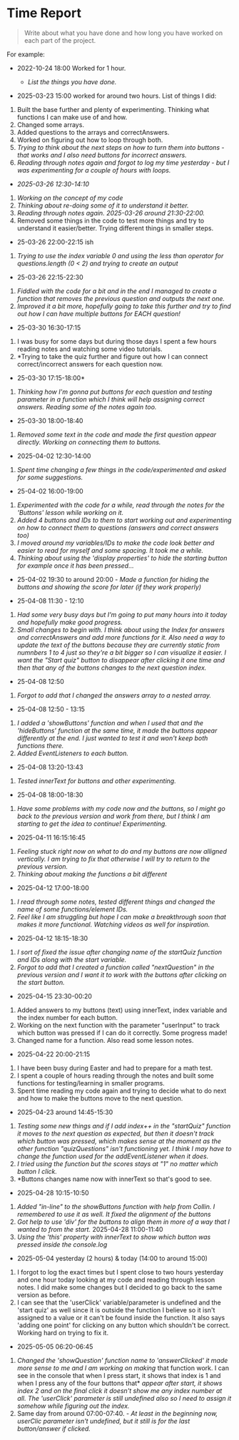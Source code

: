 # Time Report

> Write about what you have done and how long you have worked on each part of the project.

For example: 

- 2022-10-24 18:00 Worked for 1 hour.
  - *List the things you have done.*

- 2025-03-23 15:00 worked for around two hours. List of things I did:
1. Built the base further and plenty of experimenting. Thinking what functions I can make use of and how.
2. Changed some arrays.
3. Added questions to the arrays and correctAnswers.
4. Worked on figuring out how to loop through both.
5. *Trying to think about the next steps on how to turn them into buttons* -
*that works and I also need buttons for incorrect answers.*
6. *Reading through notes again and forgot to log my time yesterday* -
*but I was experimenting for a couple of hours with loops.*




- *2025-03-26 12:30-14:10*
1. *Working on the concept of my code*
2. *Thinking about re-doing some of it to understand it better.*
3. *Reading through notes again.*
*2025-03-26 around 21:30-22:00.*
1. Removed some things in the code to test more things and try to understand it easier/better. Trying different things in smaller steps.
- 25-03-26 22:00-22:15 ish
1. *Trying to use the index variable 0 and using the less than operator for questions.length (0 < 2) and trying to create an output*
- 25-03-26 22:15-22:30
1. *Fiddled with the code for a bit and in the end I managed to create a function that removes the previous question and outputs the next one.*
2. *Improved it a bit more, hopefully going to take this further and try to find out how I can have multiple buttons for EACH question!*




- 25-03-30 16:30-17:15
1. I was busy for some days but during those days I spent a few hours reading notes and watching some video tutorials.
2. *Trying to take the quiz further and figure out how I can connect correct/incorrect answers for each question now.
- 25-03-30 17:15-18:00*
1. *Thinking how I'm gonna put buttons for each question and testing parameter in a function which I think will help assigning correct answers. Reading some of the notes again too.*
- 25-03-30 18:00-18:40
1. *Removed some text in the code and made the first question appear directly. Working on connecting them to buttons.*




- 2025-04-02 12:30-14:00
1. *Spent time changing a few things in the code/experimented and asked for some suggestions.*
- 25-04-02 16:00-19:00
1. *Experimented with the code for a while, read through the notes for the 'Buttons' lesson while working on it.*
2. *Added 4 buttons and IDs to them to start working out and experimenting on how to connect them to questions (answers and correct answers too)*
3. *I moved around my variables/IDs to make the code look better and easier to read for myself and some spacing. It took me a while.*
4. *Thinking about using the 'display properties' to hide the starting button for example once it has been pressed...*
- 25-04-02 19:30 to around 20:00 - *Made a function for hiding the buttons and showing the score for later (if they work properly)*




- 25-04-08 11:30 - 12:10
1. *Had some very busy days but I'm going to put many hours into it today and hopefully make good progress.*
2. *Small changes to begin with. I think about using the Index for answers and correctAnswers and add more functions for it. Also need a way to update the text of the buttons because they are currently static from numnbers 1 to 4 just so they're a bit bigger so I can visualize it easier. I want the "Start quiz" button to disappear after clicking it one time and then that any of the buttons changes to the next question index.*
- 25-04-08 12:50
1. *Forgot to add that I changed the answers array to a nested array.*
- 25-04-08 12:50 - 13:15
1. *I added a 'showButtons' function and when I used that and the 'hideButtons' function at the same time, it made the buttons appear differently at the end. I just wanted to test it and won't keep both functions there.*
2. *Added EventListeners to each button.*
- 25-04-08 13:20-13:43
1. *Tested innerText for buttons and other experimenting.*
- 25-04-08 18:00-18:30
1. *Have some problems with my code now and the buttons, so I might go back to the previous version and work from there, but I think I am starting to get the idea to continue! Experimenting.*



- 2025-04-11 16:15:16:45
1. *Feeling stuck right now on what to do and my buttons are now alligned vertically. I am trying to fix that otherwise I will*
*try to return to the previous version.*
2. *Thinking about making the functions a bit different*



- 2025-04-12 17:00-18:00
1. *I read through some notes, tested different things and changed the name of some functions/element IDs.*
2. *Feel like I am struggling but hope I can make a breakthrough soon that makes it more functional. Watching videos as well for inspiration.*
- 2025-04-12 18:15-18:30
1. *I sort of fixed the issue after changing name of the startQuiz function and IDs along with the start variable.*
2. *Forgot to add that I created a function called "nextQuestion" in the previous version and I want it to work with the buttons after clicking on the start button.*


- 2025-04-15 23:30-00:20
1. Added answers to my buttons (text) using innerText, index variable and the index number for each button.
2. Working on the next function with the parameter "userInput" to track which button was pressed if I can do it correctly. Some progress made!
3. Changed name for a function. Also read some lesson notes.



- 2025-04-22 20:00-21:15
1. I have been busy during Easter and had to prepare for a math test.
2. I spent a couple of hours reading through the notes and built some functions for testing/learning in smaller programs.
3. Spent time reading my code again and trying to decide what to do next and how to make the buttons move to the next question.


- 2025-04-23 around 14:45-15:30
1. *Testing some new things and if I add index++ in the "startQuiz" function it moves to the next question as expected, but then it doesn't track which button was pressed, which makes sense at the moment as the other function "quizQuestions" isn't functioning yet. I think I may have to change the function used for the addEventListener when it does.*
2. *I tried using the function but the scores stays at "1" no matter which button I click.*
3. *Buttons changes name now with innerText so that's good to see.



- 2025-04-28 10:15-10:50
1. *Added "in-line" to the showButtons function with help from Collin. I remembered to use it as well. It fixed the alignment of the buttons*
2. *Got help to use 'div' for the buttons to align them in more of a way that I wanted to from the start.*
2025-04-28 11:00-11:40
1. *Using the 'this' property with innerText to show which button was pressed inside the console.log*



- 2025-05-04 yesterday (2 hours) & today (14:00 to around 15:00)
1. I forgot to log the exact times but I spent close to two hours yesterday and one hour today looking at my code and reading through lesson notes. I did make some changes but I decided to go back to the same version as before.
2. I can see that the 'userClick' variable/parameter is undefined and the 'start quiz' as well since it is outside the function I believe so it isn't assigned to a value or it can't be found inside the function. It also says 'adding one point' for clicking on any button which shouldn't be correct. Working hard on trying to fix it.



- 2025-05-05 06:20-06:45
1. *Changed the 'showQuestion' function name to 'answerClicked' it made more sense to me and I am working on making*
that function work. I can see in the console that when I press start, it shows that index is 1 and when I press any of the four buttons that* *appear after start, it shows index 2 and on the final click it doesn't show me any index number at all. The 'userClick' parameter is still undefined also so I need to assign it somehow while figuring out the index.*
2. Same day from around 07:00-07:40. - *At least in the beginning now, userClic parameter isn't undefined, but it still is for the last button/answer if clicked.*